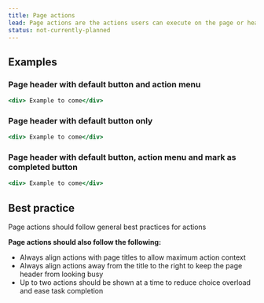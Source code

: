 ```yaml
---
title: Page actions
lead: Page actions are the actions users can execute on the page or header. They live within page headers. They are signified by buttons and action menus.  This guideline sets out a pattern for page actions to create a consistent user experience across the product.
status: not-currently-planned
---
```


## Examples

### Page header with default button and action menu

```.jsx
<div> Example to come</div>
```

### Page header with default button only

```.jsx
<div> Example to come</div>
```

### Page header with default button, action menu and mark as completed button

```.jsx
<div> Example to come</div>
```

## Best practice

Page actions should follow general best practices for actions

**Page actions should also follow the following:**

- Always align actions with page titles to allow maximum action context
- Always align actions away from the title to the right to keep the page header from looking busy
- Up to two actions should be shown at a time to reduce choice overload and ease task completion